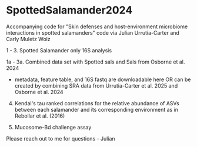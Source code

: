 # SpottedSalamander2024
Accompanying code for "Skin defenses and host-environment microbiome interactions in spotted salamanders"
code via Julian Urrutia-Carter and Carly Muletz Wolz

1 - 3. Spotted Salamander only 16S analysis

1a - 3a. Combined data set with Spotted sals and Sals from Osborne et al. 2024
- metadata, feature table, and 16S fastq are downloadable here OR can be created by combining SRA data from Urrutia-Carter et al. 2025 and Osborne et al. 2024

4. Kendal's tau ranked correlations for the relative abundance of ASVs between each salamander and its corresponding environment as in Rebollar et al. (2016)

5. Mucosome-Bd challenge assay


Please reach out to me for questions - Julian
